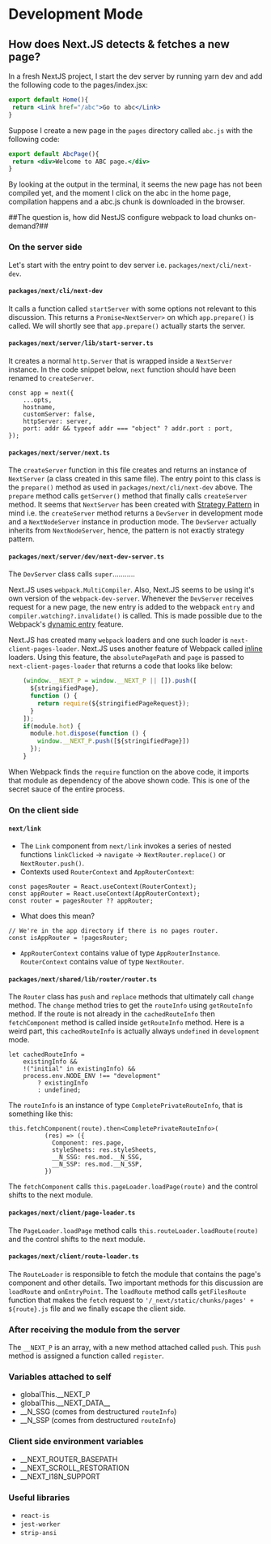 # Development Mode

## How does Next.JS detects & fetches a new page?

In a fresh NextJS project, I start the dev server by running yarn dev and add the following code to the pages/index.jsx:

```jsx
export default Home(){
 return <Link href="/abc">Go to abc</Link>
}
```

Suppose I create a new page in the `pages` directory called `abc.js` with the following code:

```jsx
export default AbcPage(){
 return <div>Welcome to ABC page.</div>
}
```

By looking at the output in the terminal, it seems the new page has not been compiled yet, and the moment I click on the abc in the home page, compilation happens and a abc.js chunk is downloaded in the browser.

##The question is, how did NestJS configure webpack to load chunks on-demand?##

### On the server side

Let's start with the entry point to dev server i.e. `packages/next/cli/next-dev`.

#### `packages/next/cli/next-dev`

It calls a function called `startServer` with some options not relevant to this discussion. This returns a `Promise<NextServer>` on which `app.prepare()` is called. We will shortly see that `app.prepare()` actually starts the server.

#### `packages/next/server/lib/start-server.ts`

It creates a normal `http.Server` that is wrapped inside a `NextServer` instance. In the code snippet below, `next` function should have been renamed to `createServer`.

```tsx
const app = next({
	...opts,
	hostname,
	customServer: false,
	httpServer: server,
	port: addr && typeof addr === "object" ? addr.port : port,
});
```

#### `packages/next/server/next.ts`

The `createServer` function in this file creates and returns an instance of `NextServer` (a class created in this same file). The entry point to this class is the `prepare()` method as used in `packages/next/cli/next-dev` above. The `prepare` method calls `getServer()` method that finally calls `createServer` method. It seems that `NextServer` has been created with [Strategy Pattern](https://refactoring.guru/design-patterns/strategy) in mind i.e. the `createServer` method returns a `DevServer` in development mode and a `NextNodeServer` instance in production mode. The `DevServer` actually inherits from `NextNodeServer`, hence, the pattern is not exactly strategy pattern.

#### `packages/next/server/dev/next-dev-server.ts`

The `DevServer` class calls `super`...........

Next.JS uses `webpack.MultiCompiler`. Also, Next.JS seems to be using it's own version of the `webpack-dev-server`. Whenever the `DevServer` receives request for a new page, the new entry is added to the webpack `entry` and `compiler.watching?.invalidate()` is called. This is made possible due to the Webpack's [dynamic entry](https://webpack.js.org/configuration/entry-context/#dynamic-entry) feature.

Next.JS has created many `webpack` loaders and one such loader is `next-client-pages-loader`. Next.JS uses another feature of Webpack called [inline](https://webpack.js.org/concepts/loaders/#inline) loaders. Using this feature, the `absolutePagePath` and `page` is passed to `next-client-pages-loader` that returns a code that looks like below:

```jsx
    (window.__NEXT_P = window.__NEXT_P || []).push([
      ${stringifiedPage},
      function () {
        return require(${stringifiedPageRequest});
      }
    ]);
    if(module.hot) {
      module.hot.dispose(function () {
        window.__NEXT_P.push([${stringifiedPage}])
      });
    }
```

When Webpack finds the `require` function on the above code, it imports that module as dependency of the above shown code. This is one of the secret sauce of the entire process.

### On the client side

#### `next/link`

-   The `Link` component from `next/link` invokes a series of nested functions `linkClicked` -> `navigate` -> `NextRouter.replace()` or `NextRouter.push()`.
-   Contexts used `RouterContext` and `AppRouterContext`:

```tsx
const pagesRouter = React.useContext(RouterContext);
const appRouter = React.useContext(AppRouterContext);
const router = pagesRouter ?? appRouter;
```

-   What does this mean?

```tsx
// We're in the app directory if there is no pages router.
const isAppRouter = !pagesRouter;
```

-   `AppRouterContext` contains value of type `AppRouterInstance`. `RouterContext` contains value of type `NextRouter`.

#### `packages/next/shared/lib/router/router.ts`

The `Router` class has `push` and `replace` methods that ultimately call `change` method. The `change` method tries to get the `routeInfo` using `getRouteInfo` method. If the route is not already in the `cachedRouteInfo` then `fetchComponent` method is called inside `getRouteInfo` method. Here is a weird part, this `cachedRouteInfo` is actually always `undefined` in `development` mode.

```tsx
let cachedRouteInfo =
	existingInfo &&
	!("initial" in existingInfo) &&
	process.env.NODE_ENV !== "development"
		? existingInfo
		: undefined;
```

The `routeInfo` is an instance of type `CompletePrivateRouteInfo`, that is something like this:

```tsx
this.fetchComponent(route).then<CompletePrivateRouteInfo>(
          (res) => ({
            Component: res.page,
            styleSheets: res.styleSheets,
            __N_SSG: res.mod.__N_SSG,
            __N_SSP: res.mod.__N_SSP,
          })
```

The `fetchComponent` calls `this.pageLoader.loadPage(route)` and the control shifts to the next module.

#### `packages/next/client/page-loader.ts`

The `PageLoader.loadPage` method calls `this.routeLoader.loadRoute(route)` and the control shifts to the next module.

#### `packages/next/client/route-loader.ts`

The `RouteLoader` is responsible to fetch the module that contains the page's component and other details. Two important methods for this discussion are `loadRoute` and `onEntryPoint`. The `loadRoute` method calls `getFilesRoute` function that makes the `fetch` request to `'/_next/static/chunks/pages' + ${route}.js` file and we finally escape the client side.

### After receiving the module from the server

The `__NEXT_P` is an array, with a new method attached called `push`. This `push` method is assigned a function called `register`.

### Variables attached to self

-   globalThis.\_\_NEXT_P
-   globalThis.\_\_NEXT_DATA\_\_
-   \_\_N_SSG (comes from destructured `routeInfo`)
-   \_\_N_SSP (comes from destructured `routeInfo`)

### Client side environment variables

-   \_\_NEXT_ROUTER_BASEPATH
-   \_\_NEXT_SCROLL_RESTORATION
-   \_\_NEXT_I18N_SUPPORT

### Useful libraries

-   `react-is`
-   `jest-worker`
-   `strip-ansi`
